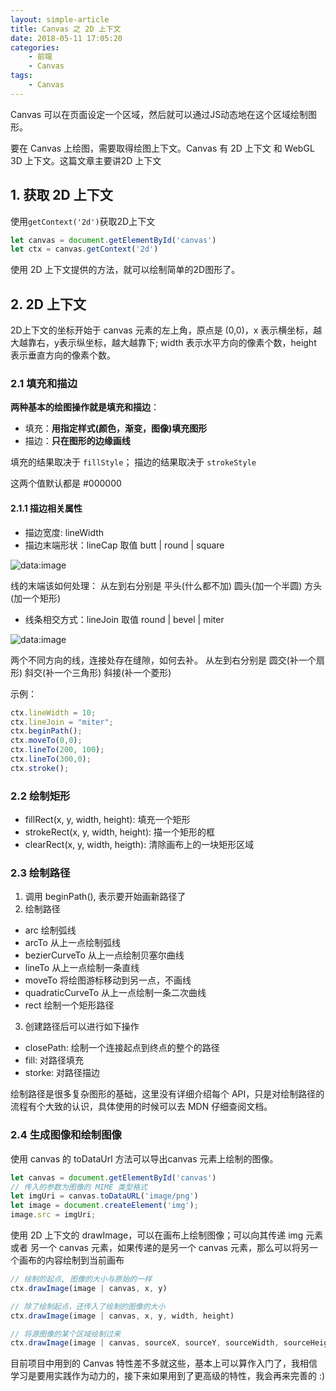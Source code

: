 ```yaml
---
layout: simple-article
title: Canvas 之 2D 上下文
date: 2018-05-11 17:05:20
categories:
    - 前端
    - Canvas
tags:
    - Canvas
---
```


Canvas 可以在页面设定一个区域，然后就可以通过JS动态地在这个区域绘制图形。

要在 Canvas 上绘图，需要取得绘图上下文。Canvas 有 2D 上下文 和 WebGL 3D 上下文。这篇文章主要讲2D 上下文

<!-- more -->

## 1. 获取 2D 上下文
使用`getContext('2d')`获取2D上下文
```js
let canvas = document.getElementById('canvas')
let ctx = canvas.getContext('2d')
```
使用 2D 上下文提供的方法，就可以绘制简单的2D图形了。

## 2. 2D 上下文
2D上下文的坐标开始于 canvas 元素的左上角，原点是 (0,0)，x 表示横坐标，越大越靠右，y表示纵坐标，越大越靠下; width 表示水平方向的像素个数，height 表示垂直方向的像素个数。

### 2.1 填充和描边
**两种基本的绘图操作就是填充和描边**：
- 填充：**用指定样式(颜色，渐变，图像)填充图形**
- 描边：**只在图形的边缘画线**

填充的结果取决于 `fillStyle`；
描边的结果取决于 `strokeStyle`

这两个值默认都是 #000000

#### 2.1.1 描边相关属性
- 描边宽度: lineWidth
- 描边末端形状：lineCap 取值 butt | round | square

![data:image](https://mdn.mozillademos.org/files/236/Canvas_linecap.png)

线的末端该如何处理：
从左到右分别是 平头(什么都不加) 圆头(加一个半圆) 方头(加一个矩形)
- 线条相交方式：lineJoin 取值 round | bevel | miter

![data:image](https://mdn.mozillademos.org/files/237/Canvas_linejoin.png)

两个不同方向的线，连接处存在缝隙，如何去补。
从左到右分别是 圆交(补一个扇形) 斜交(补一个三角形) 斜接(补一个菱形)

示例：
```js
ctx.lineWidth = 10;
ctx.lineJoin = "miter";
ctx.beginPath();
ctx.moveTo(0,0);
ctx.lineTo(200, 100);
ctx.lineTo(300,0);
ctx.stroke();
```

### 2.2 绘制矩形
- fillRect(x, y, width, height): 填充一个矩形
- strokeRect(x, y, width, height): 描一个矩形的框
- clearRect(x, y, width, heigth): 清除画布上的一块矩形区域

### 2.3 绘制路径
1. 调用 beginPath(), 表示要开始画新路径了
2. 绘制路径
  - arc 绘制弧线
  - arcTo 从上一点绘制弧线
  - bezierCurveTo 从上一点绘制贝塞尔曲线
  - lineTo 从上一点绘制一条直线
  - moveTo 将绘图游标移动到另一点，不画线
  - quadraticCurveTo 从上一点绘制一条二次曲线
  - rect 绘制一个矩形路径
3. 创建路径后可以进行如下操作
  - closePath: 绘制一个连接起点到终点的整个的路径
  - fill: 对路径填充
  - storke: 对路径描边

绘制路径是很多复杂图形的基础，这里没有详细介绍每个 API，只是对绘制路径的流程有个大致的认识，具体使用的时候可以去 MDN 仔细查阅文档。

### 2.4 生成图像和绘制图像
使用 canvas 的 toDataUrl 方法可以导出canvas 元素上绘制的图像。
```js
let canvas = document.getElementById('canvas')
// 传入的参数为图像的 MIME 类型格式
let imgUri = canvas.toDataURL('image/png')
let image = document.createElement('img');
image.src = imgUri;
```
使用 2D 上下文的 drawImage，可以在画布上绘制图像；可以向其传递 img 元素 或者 另一个 canvas 元素，如果传递的是另一个 canvas 元素，那么可以将另一个画布的内容绘制到当前画布
```js
// 绘制的起点, 图像的大小与原始的一样
ctx.drawImage(image | canvas, x, y)

// 除了绘制起点，还传入了绘制的图像的大小
ctx.drawImage(image | canvas, x, y, width, height)

// 将源图像的某个区域绘制过来
ctx.drawImage(image | canvas, sourceX, sourceY, sourceWidth, sourceHeight, tarX, tarY, tarWidth, tarHeight)
```

目前项目中用到的 Canvas 特性差不多就这些，基本上可以算作入门了，我相信学习是要用实践作为动力的，接下来如果用到了更高级的特性，我会再来完善的 :)